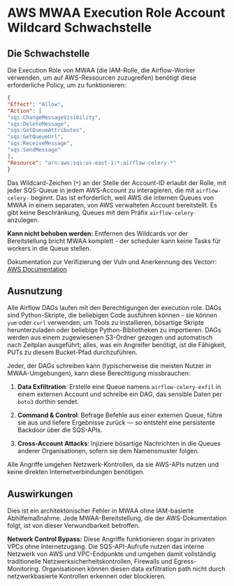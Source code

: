 # AWS MWAA Execution Role Account Wildcard Schwachstelle

## Die Schwachstelle

Die Execution Role von MWAA (die IAM-Rolle, die Airflow-Worker verwenden, um auf AWS-Ressourcen zuzugreifen) benötigt diese erforderliche Policy, um zu funktionieren:
```json
{
"Effect": "Allow",
"Action": [
"sqs:ChangeMessageVisibility",
"sqs:DeleteMessage",
"sqs:GetQueueAttributes",
"sqs:GetQueueUrl",
"sqs:ReceiveMessage",
"sqs:SendMessage"
],
"Resource": "arn:aws:sqs:us-east-1:*:airflow-celery-*"
}
```
Das Wildcard-Zeichen (`*`) an der Stelle der Account-ID erlaubt der Rolle, mit jeder SQS-Queue in jedem AWS-Account zu interagieren, die mit `airflow-celery-` beginnt. Das ist erforderlich, weil AWS die internen Queues von MWAA in einem separaten, von AWS verwalteten Account bereitstellt. Es gibt keine Beschränkung, Queues mit dem Präfix `airflow-celery-` anzulegen.

**Kann nicht behoben werden:** Entfernen des Wildcards vor der Bereitstellung bricht MWAA komplett - der scheduler kann keine Tasks für workers in die Queue stellen.

Dokumentation zur Verifizierung der Vuln und Anerkennung des Vectorr: [AWS Documentation](https://docs.aws.amazon.com/mwaa/latest/userguide/mwaa-create-role.html)

## Ausnutzung

Alle Airflow DAGs laufen mit den Berechtigungen der execution role. DAGs sind Python-Skripte, die beliebigen Code ausführen können - sie können `yum` oder `curl` verwenden, um Tools zu installieren, bösartige Skripte herunterzuladen oder beliebige Python-Bibliotheken zu importieren. DAGs werden aus einem zugewiesenen S3-Ordner gezogen und automatisch nach Zeitplan ausgeführt; alles, was ein Angreifer benötigt, ist die Fähigkeit, PUTs zu diesem Bucket-Pfad durchzuführen.

Jeder, der DAGs schreiben kann (typischerweise die meisten Nutzer in MWAA-Umgebungen), kann diese Berechtigung missbrauchen:

1. **Data Exfiltration**: Erstelle eine Queue namens `airflow-celery-exfil` in einem externen Account und schreibe ein DAG, das sensible Daten per `boto3` dorthin sendet.

2. **Command & Control**: Befrage Befehle aus einer externen Queue, führe sie aus und liefere Ergebnisse zurück — so entsteht eine persistente Backdoor über die SQS-APIs.

3. **Cross-Account Attacks**: Injiziere bösartige Nachrichten in die Queues anderer Organisationen, sofern sie dem Namensmuster folgen.

Alle Angriffe umgehen Netzwerk-Kontrollen, da sie AWS-APIs nutzen und keine direkten Internetverbindungen benötigen.

## Auswirkungen

Dies ist ein architektonischer Fehler in MWAA ohne IAM-basierte Abhilfemaßnahme. Jede MWAA-Bereitstellung, die der AWS-Dokumentation folgt, ist von dieser Verwundbarkeit betroffen.

**Network Control Bypass:** Diese Angriffe funktionieren sogar in privaten VPCs ohne Internetzugang. Die SQS-API-Aufrufe nutzen das interne Netzwerk von AWS und VPC-Endpunkte und umgehen damit vollständig traditionelle Netzwerksicherheitskontrollen, Firewalls und Egress-Monitoring. Organisationen können diesen data exfiltration path nicht durch netzwerkbasierte Kontrollen erkennen oder blockieren.
